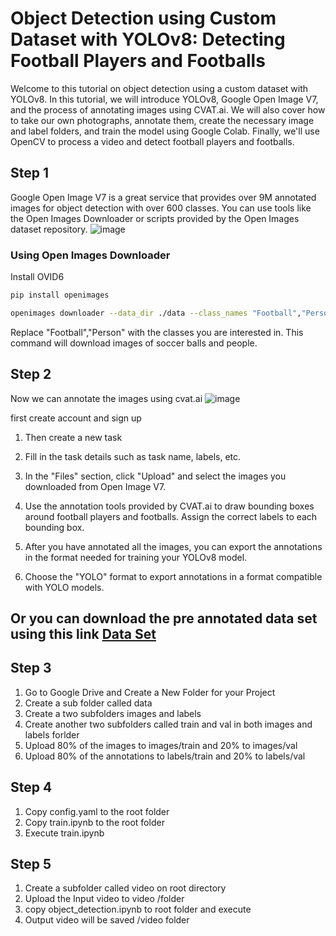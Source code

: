 # Object Detection using Custom Dataset with YOLOv8: Detecting Football Players and Footballs
Welcome to this tutorial on object detection using a custom dataset with YOLOv8. In this tutorial, we will introduce YOLOv8, Google Open Image V7, and the process of annotating images using CVAT.ai. We will also cover how to take our own photographs, annotate them, create the necessary image and label folders, and train the model using Google Colab. Finally, we'll use OpenCV to process a video and detect football players and footballs.

## Step 1
Google Open Image V7 is a  great service that provides over 9M annotated images for object detection with over 600 classes. You can use tools like the Open Images Downloader or scripts provided by the Open Images dataset repository.
![image](https://github.com/user-attachments/assets/25448c3d-3b4d-48fa-8bf7-5297929dac7b)

### Using Open Images Downloader
Install OVID6

```bash
pip install openimages
```
```bash
openimages downloader --data_dir ./data --class_names "Football","Person"
```
Replace "Football","Person" with the classes you are interested in. This command will download images of soccer balls and people.

## Step 2
Now we can annotate the images using cvat.ai 
![image](https://github.com/user-attachments/assets/4de3071a-a183-42a9-974f-9c3b8b0bb0e5)

first create account and sign up
1. Then create a new task
2. Fill in the task details such as task name, labels, etc.
3. In the "Files" section, click "Upload" and select the images you downloaded from Open Image V7.
4. Use the annotation tools provided by CVAT.ai to draw bounding boxes around football players and footballs. Assign the correct labels to each bounding box.

5. After you have annotated all the images, you can export the annotations in the format needed for training your YOLOv8 model.
6. Choose the "YOLO" format to export annotations in a format compatible with YOLO models.

## Or you can download the pre annotated data set using this link [Data Set](https://drive.google.com/drive/folders/1klVgfBeeVIw4m_2Y1J_7EvwVabQqV5Ce?usp=sharing)

## Step 3
1. Go to Google Drive and Create a New Folder for your Project
2. Create a sub folder called data
3. Create a two subfolders images and labels
4. Create another two subfolders called train and val in both images and labels forlder
5. Upload 80% of the images to images/train and 20% to images/val
6. Upload 80% of the annotations to labels/train and 20% to labels/val

## Step 4
1. Copy config.yaml to the root folder
2. Copy train.ipynb to the root folder
3. Execute train.ipynb

## Step 5 
1. Create a subfolder called video on root directory
2. Upload the Input video to video /folder
3. copy object_detection.ipynb to root folder and execute
4. Output video will be saved /video folder
